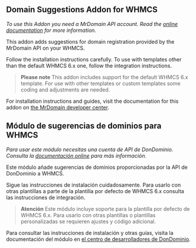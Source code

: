 ## Domain Suggestions Addon for WHMCS

*To use this Addon you need a MrDomain API account. Read the [online documentation](https://dev.mrdomain.com)
for more information.*

This addon adds suggestions for domain registration provided by the MrDomain API on your WHMCS.

Follow the installation instructions carefully. To use with templates other than the default
WHMCS 6.x one, follow the integration instructions.

>**Please note**
>This addon includes support for the default WHMCS 6.x template. For use with other templates
>or custom templates some coding and adjustments are needed.

For installation instructions and guides, visit the documentation for this addon on
[the MrDomain developer center](https://dev.mrdomain.com).

## Módulo de sugerencias de dominios para WHMCS

*Para usar este módulo necesitas una cuenta de API de DonDominio. Consulta la
[documentación online](https://dev.dondominio.com) para más información.*

Este módulo añade sugerencias de dominios proporcionadas por la API de DonDominio a WHMCS.

Sigue las instrucciones de instalación cuidadosamente. Para usarlo con otras plantillas a parte 
de la plantilla por defecto de WHMCS 6.x consulta las instrucciones de integración.

>**Atención**
>Este módulo incluye soporte para la plantilla por defecto de WHMCS 6.x. Para usarlo con
>otras plantillas o plantillas personalizadas se requieren ajustes y código adicional.

Para consultar las instrucciones de instalación y otras guías, visita la documentación del
módulo en [el centro de desarrolladores de DonDominio](https://dev.dondominio.com).